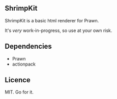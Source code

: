 ShrimpKit
---------

ShrimpKit is a basic html renderer for Prawn.

It's *very* work-in-progress, so use at your own risk.

Dependencies
------------

* Prawn
* actionpack

Licence
-------

MIT. Go for it.
